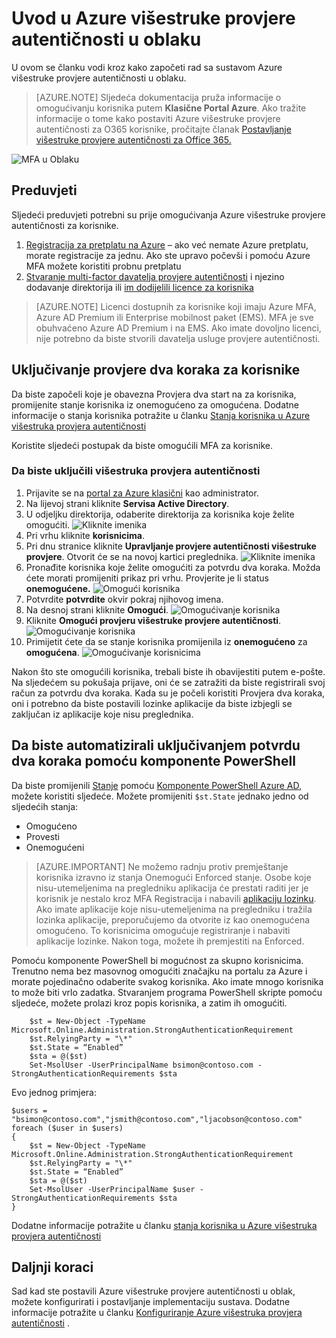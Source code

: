 <properties
    pageTitle="Početak rada Azure MFA u oblak | Microsoft Azure"
    description="To je stranica za provjeru autentičnosti Microsoft Azure multi-factor koji opisuje način za početak rada s Azure MFA u oblaku."
    services="multi-factor-authentication"
    documentationCenter=""
    authors="kgremban"
    manager="femila"
    editor="yossib"/>

<tags
    ms.service="multi-factor-authentication"
    ms.workload="identity"
    ms.tgt_pltfrm="na"
    ms.devlang="na"
    ms.topic="get-started-article"
    ms.date="10/17/2016"
    ms.author="kgremban"/>

# <a name="getting-started-with-azure-multi-factor-authentication-in-the-cloud"></a>Uvod u Azure višestruke provjere autentičnosti u oblaku
U ovom se članku vodi kroz kako započeti rad sa sustavom Azure višestruke provjere autentičnosti u oblaku.

> [AZURE.NOTE]  Sljedeća dokumentacija pruža informacije o omogućivanju korisnika putem **Klasične Portal Azure**. Ako tražite informacije o tome kako postaviti Azure višestruke provjere autentičnosti za O365 korisnike, pročitajte članak [Postavljanje višestruke provjere autentičnosti za Office 365.](https://support.office.com/article/Set-up-multi-factor-authentication-for-Office-365-users-8f0454b2-f51a-4d9c-bcde-2c48e41621c6?ui=en-US&rs=en-US&ad=US)

![MFA u Oblaku](./media/multi-factor-authentication-get-started-cloud/mfa_in_cloud.png)

## <a name="prerequisites"></a>Preduvjeti
Sljedeći preduvjeti potrebni su prije omogućivanja Azure višestruke provjere autentičnosti za korisnike.


1. [Registracija za pretplatu na Azure](https://azure.microsoft.com/pricing/free-trial/) – ako već nemate Azure pretplatu, morate registracije za jednu. Ako ste upravo počevši i pomoću Azure MFA možete koristiti probnu pretplatu
2. [Stvaranje multi-factor davatelja provjere autentičnosti](multi-factor-authentication-get-started-auth-provider.md) i njezino dodavanje direktorija ili [im dodijelili licence za korisnika](multi-factor-authentication-get-started-assign-licenses.md)

> [AZURE.NOTE]  Licenci dostupnih za korisnike koji imaju Azure MFA, Azure AD Premium ili Enterprise mobilnost paket (EMS).  MFA je sve obuhvaćeno Azure AD Premium i na EMS. Ako imate dovoljno licenci, nije potrebno da biste stvorili davatelja usluge provjere autentičnosti.


## <a name="turn-on-two-step-verification-for-users"></a>Uključivanje provjere dva koraka za korisnike
Da biste započeli koje je obavezna Provjera dva start na za korisnika, promijenite stanje korisnika iz onemogućeno za omogućena.  Dodatne informacije o stanja korisnika potražite u članku [Stanja korisnika u Azure višestruka provjera autentičnosti](multi-factor-authentication-get-started-user-states.md)

Koristite sljedeći postupak da biste omogućili MFA za korisnike.

### <a name="to-turn-on-multi-factor-authentication"></a>Da biste uključili višestruka provjera autentičnosti

1.  Prijavite se na [portal za Azure klasični](https://manage.windowsazure.com) kao administrator.
2.  Na lijevoj strani kliknite **Servisa Active Directory**.
3.  U odjeljku direktorija, odaberite direktorija za korisnika koje želite omogućiti.
![Kliknite imenika](./media/multi-factor-authentication-get-started-cloud/directory1.png)
4.  Pri vrhu kliknite **korisnicima**.
5.  Pri dnu stranice kliknite **Upravljanje provjere autentičnosti višestruke provjere**. Otvorit će se na novoj kartici preglednika.
![Kliknite imenika](./media/multi-factor-authentication-get-started-cloud/manage1.png)
6.  Pronađite korisnika koje želite omogućiti za potvrdu dva koraka. Možda ćete morati promijeniti prikaz pri vrhu. Provjerite je li status **onemogućene.** 
 ![Omogući korisnika](./media/multi-factor-authentication-get-started-cloud/enable1.png)
7.  Potvrdite **potvrdite** okvir pokraj njihovog imena.
7.  Na desnoj strani kliknite **Omogući**.
![Omogućivanje korisnika](./media/multi-factor-authentication-get-started-cloud/user1.png)
8.  Kliknite **Omogući provjeru višestruke provjere autentičnosti**.
![Omogućivanje korisnika](./media/multi-factor-authentication-get-started-cloud/enable2.png)
9.  Primijetit ćete da se stanje korisnika promijenila iz **onemogućeno** za **omogućena**.
![Omogućivanje korisnicima](./media/multi-factor-authentication-get-started-cloud/user.png)

Nakon što ste omogućili korisnika, trebali biste ih obavijestiti putem e-pošte. Na sljedećem su pokušaja prijave, oni će se zatražiti da biste registrirali svoj račun za potvrdu dva koraka. Kada su je počeli koristiti Provjera dva koraka, oni i potrebno da biste postavili lozinke aplikacije da biste izbjegli se zaključan iz aplikacije koje nisu preglednika.


## <a name="use-powershell-to-automate-turning-on-two-step-verification"></a>Da biste automatizirali uključivanjem potvrdu dva koraka pomoću komponente PowerShell

Da biste promijenili [Stanje](multi-factor-authentication-whats-next.md) pomoću [Komponente PowerShell Azure AD](../powershell-install-configure.md), možete koristiti sljedeće.  Možete promijeniti `$st.State` jednako jedno od sljedećih stanja:

- Omogućeno
- Provesti
- Onemogućeni  

> [AZURE.IMPORTANT]  Ne možemo radnju protiv premještanje korisnika izravno iz stanja Onemogući Enforced stanje. Osobe koje nisu-utemeljenima na pregledniku aplikacija će prestati raditi jer je korisnik je nestalo kroz MFA Registracija i nabavili [aplikaciju lozinku](multi-factor-authentication-whats-next.md#app-passwords). Ako imate aplikacije koje nisu-utemeljenima na pregledniku i tražila lozinka aplikacije, preporučujemo da otvorite iz kao onemogućena omogućeno. To korisnicima omogućuje registriranje i nabaviti aplikacije lozinke. Nakon toga, možete ih premjestiti na Enforced.

Pomoću komponente PowerShell bi mogućnost za skupno korisnicima. Trenutno nema bez masovnog omogućiti značajku na portalu za Azure i morate pojedinačno odaberite svakog korisnika. Ako imate mnogo korisnika to može biti vrlo zadatka. Stvaranjem programa PowerShell skripte pomoću sljedeće, možete prolazi kroz popis korisnika, a zatim ih omogućiti.

        $st = New-Object -TypeName Microsoft.Online.Administration.StrongAuthenticationRequirement
        $st.RelyingParty = "\*"
        $st.State = “Enabled”
        $sta = @($st)
        Set-MsolUser -UserPrincipalName bsimon@contoso.com -StrongAuthenticationRequirements $sta

Evo jednog primjera:

    $users = "bsimon@contoso.com","jsmith@contoso.com","ljacobson@contoso.com"
    foreach ($user in $users)
    {
        $st = New-Object -TypeName Microsoft.Online.Administration.StrongAuthenticationRequirement
        $st.RelyingParty = "\*"
        $st.State = “Enabled”
        $sta = @($st)
        Set-MsolUser -UserPrincipalName $user -StrongAuthenticationRequirements $sta
    }


Dodatne informacije potražite u članku [stanja korisnika u Azure višestruka provjera autentičnosti](multi-factor-authentication-get-started-user-states.md)

## <a name="next-steps"></a>Daljnji koraci
Sad kad ste postavili Azure višestruke provjere autentičnosti u oblak, možete konfigurirati i postavljanje implementaciju sustava. Dodatne informacije potražite u članku [Konfiguriranje Azure višestruka provjera autentičnosti](multi-factor-authentication-whats-next.md) .
